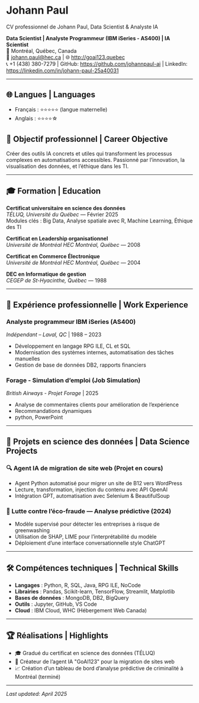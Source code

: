 <link rel="stylesheet" href="style.css">

# Johann Paul
 CV professionnel de Johann Paul, Data Scientist & Analyste IA

**Data Scientist | Analyste Programmeur (IBM iSeries - AS400) | IA Scientist**  
📍 Montréal, Québec, Canada  
📧 johann.paul@hec.ca | 🌐 http://goai123.quebec  
📞 +1 (438) 380-7279 | GitHub: https://github.com/johannpaul-ai | LinkedIn: https://linkedin.com/in/johann-paul-25a40031

---


## 🌐 Langues | Languages

- Français : ⭐⭐⭐⭐⭐ (langue maternelle)  
- Anglais : ⭐⭐⭐⭐☆

## 🚀 Objectif professionnel | Career Objective

Créer des outils IA concrets et utiles qui transforment les processus complexes en automatisations accessibles. Passionné par l’innovation, la visualisation des données, et l’éthique dans les TI.

---

## 🎓 Formation | Education

**Certificat universitaire en science des données**  
*TÉLUQ, Université du Québec* — Février 2025  
Modules clés : Big Data, Analyse spatiale avec R, Machine Learning, Éthique des TI

**Certificat en Leadership organisationnel**  
*Université de Montréal HEC Montréal, Québec* — 2008

**Certificat en Commerce Électronique**  
*Université de Montréal HEC Montréal, Québec* — 2004

**DEC en Informatique de gestion**  
*CEGEP de St-Hyacinthe, Québec* — 1988

---

## 💼 Expérience professionnelle | Work Experience

### Analyste programmeur IBM iSeries (AS400)
*Indépendant – Laval, QC* | 1988 – 2023  
- Développement en langage RPG ILE, CL et SQL  
- Modernisation des systèmes internes, automatisation des tâches manuelles  
- Gestion de base de données DB2, rapports financiers

### Forage - Simulation d’emploi (Job Simulation)  
*British Airways - Projet Forage* | 2025  
- Analyse de commentaires clients pour amélioration de l’expérience  
- Recommandations dynamiques
- python,  PowerPoint

---

## 🧠 Projets en science des données | Data Science Projects

### 🔍 Agent IA de migration de site web (Projet en cours)  
- Agent Python automatisé pour migrer un site de B12 vers WordPress  
- Lecture, transformation, injection du contenu avec API OpenAI  
- Intégration GPT, automatisation avec Selenium & BeautifulSoup

### 🌿 Lutte contre l’éco-fraude — Analyse prédictive (2024)
- Modèle supervisé pour détecter les entreprises à risque de greenwashing  
- Utilisation de SHAP, LIME pour l’interprétabilité du modèle  
- Déploiement d’une interface conversationnelle style ChatGPT

---

## 🛠 Compétences techniques | Technical Skills

- **Langages** : Python, R, SQL, Java, RPG ILE, NoCode   
- **Librairies** : Pandas, Scikit-learn, TensorFlow, Streamlit, Matplotlib  
- **Bases de données** : MongoDB, DB2, BigQuery  
- **Outils** : Jupyter, GitHub, VS Code  
- **Cloud** : IBM Cloud, WHC (Hébergement Web Canada)

---

## 🏆 Réalisations | Highlights

- 🎓 Gradué du certificat en science des données (TÉLUQ)
- 🧠 Créateur de l’agent IA "GoAI123" pour la migration de sites web
- 📈 Création d’un tableau de bord d’analyse prédictive de criminalité à Montréal (terminé)

---

_Last updated: April 2025_

